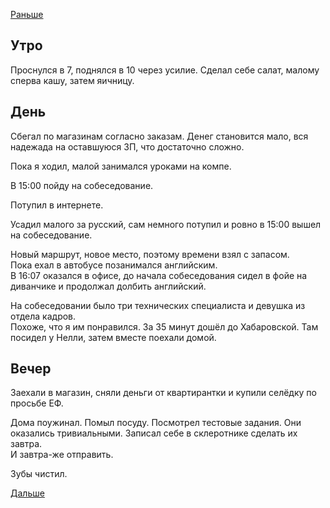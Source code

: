 [Раньше](2020.03.30.md)
## Утро
Проснулся в 7, поднялся в 10 через усилие.
Сделал себе салат, малому сперва кашу, затем яичницу.
## День
Сбегал по магазинам согласно заказам. Денег становится мало, вся надежада на оставшуюся ЗП, что достаточно сложно.

Пока я ходил, малой занимался уроками на компе.

В 15:00 пойду на собеседование.

Потупил в интернете.

Усадил малого за русский, сам немного потупил и ровно в 15:00 вышел на собеседование.

Новый маршрут, новое место, поэтому времени взял с запасом.  
Пока ехал в автобусе позанимался английским.  
В 16:07 оказался в офисе, до начала собеседования сидел в фойе на диванчике и продолжал долбить английский.

На собеседовании было три технических специалиста и девушка из отдела кадров.  
Похоже, что я им понравился. За 35 минут дошёл до Хабаровской. Там посидел у Нелли, затем вместе поехали домой.
## Вечер
Заехали в магазин, сняли деньги от квартирантки и купили селёдку по просьбе ЕФ.

Дома поужинал. Помыл посуду. Посмотрел тестовые задания. Они оказались тривиальными. Записал себе в склеротнике сделать их завтра.  
И завтра-же отправить.

Зубы чистил.

[Дальше](2020.04.01.md)
